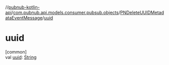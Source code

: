 //[pubnub-kotlin-api](../../../index.md)/[com.pubnub.api.models.consumer.pubsub.objects](../index.md)/[PNDeleteUUIDMetadataEventMessage](index.md)/[uuid](uuid.md)

# uuid

[common]\
val [uuid](uuid.md): [String](https://kotlinlang.org/api/core/kotlin-stdlib/kotlin/-string/index.html)
